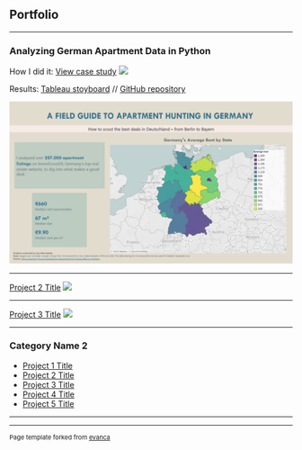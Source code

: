 ## Portfolio

---

### Analyzing German Apartment Data in Python

How I did it: [View case study](/pdf/germanRentCaseStudy.pdf)
<img src="images/rentCaseStudySS.png?raw=true"/>

Results: [Tableau stoyboard](https://public.tableau.com/app/profile/jacquelyn.marmaduke/viz/GermanRentStoryboard/Germanrentstoryboard?publish=yes) // [GitHub repository](https://github.com/jacymarmaduke/rent-analysis)

<img src="images/rentStoryboardSS.png?raw=true"/>

---
[Project 2 Title](/pdf/sample_presentation.pdf)
<img src="images/dummy_thumbnail.jpg?raw=true"/>

---
[Project 3 Title](http://example.com/)
<img src="images/dummy_thumbnail.jpg?raw=true"/>

---

### Category Name 2

- [Project 1 Title](http://example.com/)
- [Project 2 Title](http://example.com/)
- [Project 3 Title](http://example.com/)
- [Project 4 Title](http://example.com/)
- [Project 5 Title](http://example.com/)

---




---
<p style="font-size:11px">Page template forked from <a href="https://github.com/evanca/quick-portfolio">evanca</a></p>
<!-- Remove above link if you don't want to attibute -->
